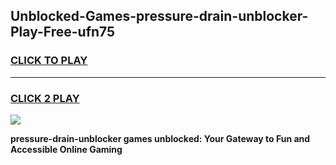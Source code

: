 
## Unblocked-Games-pressure-drain-unblocker-Play-Free-ufn75
<h3>
<a href="https://premium76.site?title=pressure-drain-unblocker&ref=18A1">CLICK TO PLAY</a></h3>
<hr>

<h3>
<a href="https://premium76.site?title=pressure-drain-unblocker&ref=18A1">CLICK 2 PLAY</a>
  
</h3>

<a href="https://premium76.site?title=pressure-drain-unblocker&ref=18A1"><img src="https://clearcache.store/games.png"></a>


**pressure-drain-unblocker games unblocked: Your Gateway to Fun and Accessible Online Gaming**
